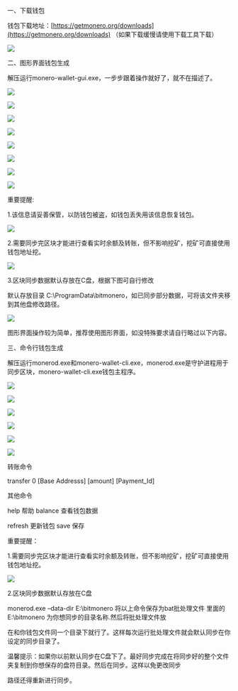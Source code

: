 ﻿
一、下载钱包

钱包下载地址：[https://getmonero.org/downloads](https://getmonero.org/downloads)  （如果下载缓慢请使用下载工具下载）

![](../XMR/images/0201.png)

二、图形界面钱包生成

解压运行monero-wallet-gui.exe，一步步跟着操作就好了，就不在描述了。

![](../XMR/images/0202.png)

![](../XMR/images/0203.png)

![](../XMR/images/0204.png)

![](../XMR/images/0205.png)

![](../XMR/images/0206.png)

![](../XMR/images/0207.png)

![](../XMR/images/0208.png)

![](../XMR/images/0209.png)

重要提醒:

1.该信息请妥善保管，以防钱包被盗，如钱包丢失用该信息恢复钱包。

![](../XMR/images/0210.png)

2.需要同步完区块才能进行查看实时余额及转账，但不影响挖矿，挖矿可直接使用钱包地址挖。

![](../XMR/images/0211.png)

3.区块同步数据默认存放在C盘，根据下图可自行修改

默认存放目录 C:\ProgramData\bitmonero，如已同步部分数据，可将该文件夹移到其他盘修改路径。

![](../XMR/images/0212.png)

图形界面操作较为简单，推荐使用图形界面，如没特殊要求请自行略过以下内容。

三、命令行钱包生成

解压运行monerod.exe和monero-wallet-cli.exe，monerod.exe是守护进程用于同步区块，monero-wallet-cli.exe钱包主程序。

![](../XMR/images/0213.png)

![](../XMR/images/0214.png)

![](../XMR/images/0215.png)

![](../XMR/images/0216.png)

![](../XMR/images/0217.png)

![](../XMR/images/0218.png)

转账命令

transfer 0 [Base Addresss] [amount] [Payment_Id]

其他命令

help 帮助                  balance 查看钱包数据

refresh 更新钱包              save 保存

重要提醒：

1.需要同步完区块才能进行查看实时余额及转账，但不影响挖矿，挖矿可直接使用钱包地址挖。

![](../XMR/images/0219.png)

2.区块同步数据默认存放在C盘

monerod.exe –data-dir E:\bitmonero 将以上命令保存为bat批处理文件 里面的E:\bitmonero 为你想同步的目录名称.然后将批处理文件放

在和你钱包文件同一个目录下就行了。这样每次运行批处理文件就会默认同步在你设定的同步目录了。

温馨提示：如果你以前默认同步在C盘下了。最好同步完成在将同步好的整个文件夹复制到你想保存的盘符目录。然后在同步。这样以免更改同步

路径还得重新进行同步。

